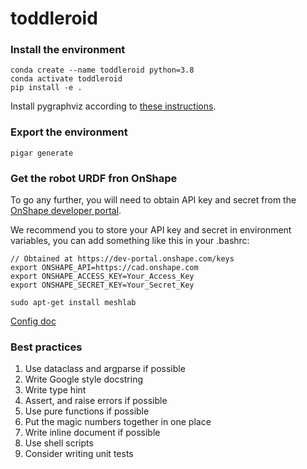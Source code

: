 # toddleroid

### Install the environment
```
conda create --name toddleroid python=3.8
conda activate toddleroid
pip install -e .
```

Install pygraphviz according to [these instructions](https://pygraphviz.github.io/documentation/stable/install.html).

### Export the environment
```
pigar generate
```

### Get the robot URDF fron OnShape
To go any further, you will need to obtain API key and secret from the [OnShape developer portal](https://dev-portal.onshape.com/keys).

We recommend you to store your API key and secret in environment variables, you can add something like this in your .bashrc:
```
// Obtained at https://dev-portal.onshape.com/keys
export ONSHAPE_API=https://cad.onshape.com
export ONSHAPE_ACCESS_KEY=Your_Access_Key
export ONSHAPE_SECRET_KEY=Your_Secret_Key
```
```
sudo apt-get install meshlab
```
[Config doc](https://onshape-to-robot.readthedocs.io/en/latest/config.html)

### Best practices
1. Use dataclass and argparse if possible
1. Write Google style docstring
1. Write type hint
1. Assert, and raise errors if possible
1. Use pure functions if possible
1. Put the magic numbers together in one place
1. Write inline document if possible
1. Use shell scripts
1. Consider writing unit tests
